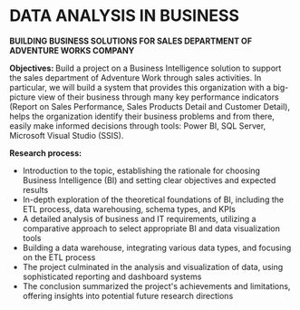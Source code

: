 # DATA ANALYSIS IN BUSINESS
<b>BUILDING BUSINESS SOLUTIONS FOR SALES DEPARTMENT OF ADVENTURE WORKS COMPANY</b>
<p><b>Objectives: </b>Build a project on a Business Intelligence solution to support the sales department of Adventure Work through sales activities. In particular, we will build a system that provides this organization with a big-picture view of their business through many key performance indicators (Report on Sales Performance, Sales Products Detail and Customer Detail), helps the organization identify their business problems and from there, easily make informed decisions through tools: Power BI, SQL Server, Microsoft Visual Studio (SSIS).</p>

<p><b>Research process:</b>
<ul>  
  <li>Introduction to the topic, establishing the rationale for choosing Business Intelligence (BI) and setting clear objectives and expected results</li>
  <li>In-depth exploration of the theoretical foundations of BI, including the ETL process, data warehousing, schema types, and KPIs</li>
  <li>A detailed analysis of business and IT requirements, utilizing a comparative approach to select appropriate BI and data visualization tools</li>
  <li>Building a data warehouse, integrating various data types, and focusing on the ETL process</li>
  <li>The project culminated in the analysis and visualization of data, using sophisticated reporting and dashboard systems</li>
  <li>The conclusion summarized the project's achievements and limitations, offering insights into potential future research directions</li>
</ul></p>
